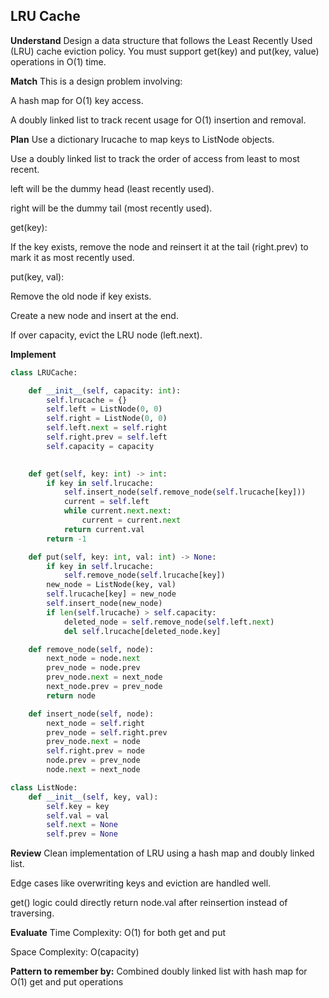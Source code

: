## LRU Cache
**Understand**
Design a data structure that follows the Least Recently Used (LRU) cache eviction policy. You must support get(key) and put(key, value) operations in O(1) time.

**Match**
This is a design problem involving:

A hash map for O(1) key access.

A doubly linked list to track recent usage for O(1) insertion and removal.

**Plan**
Use a dictionary lrucache to map keys to ListNode objects.

Use a doubly linked list to track the order of access from least to most recent.

left will be the dummy head (least recently used).

right will be the dummy tail (most recently used).

get(key):

If the key exists, remove the node and reinsert it at the tail (right.prev) to mark it as most recently used.

put(key, val):

Remove the old node if key exists.

Create a new node and insert at the end.

If over capacity, evict the LRU node (left.next).

**Implement**
```python
class LRUCache:

    def __init__(self, capacity: int):
        self.lrucache = {}
        self.left = ListNode(0, 0)
        self.right = ListNode(0, 0)
        self.left.next = self.right
        self.right.prev = self.left
        self.capacity = capacity
        

    def get(self, key: int) -> int:
        if key in self.lrucache:
            self.insert_node(self.remove_node(self.lrucache[key]))
            current = self.left
            while current.next.next:
                current = current.next
            return current.val
        return -1

    def put(self, key: int, val: int) -> None:
        if key in self.lrucache:
            self.remove_node(self.lrucache[key])
        new_node = ListNode(key, val)
        self.lrucache[key] = new_node
        self.insert_node(new_node)
        if len(self.lrucache) > self.capacity:
            deleted_node = self.remove_node(self.left.next)
            del self.lrucache[deleted_node.key]

    def remove_node(self, node):
        next_node = node.next
        prev_node = node.prev
        prev_node.next = next_node
        next_node.prev = prev_node
        return node

    def insert_node(self, node):
        next_node = self.right
        prev_node = self.right.prev
        prev_node.next = node
        self.right.prev = node
        node.prev = prev_node
        node.next = next_node

class ListNode:
    def __init__(self, key, val):
        self.key = key
        self.val = val
        self.next = None
        self.prev = None
```

**Review**
Clean implementation of LRU using a hash map and doubly linked list.

Edge cases like overwriting keys and eviction are handled well.

get() logic could directly return node.val after reinsertion instead of traversing.

**Evaluate**
Time Complexity: O(1) for both get and put

Space Complexity: O(capacity)

**Pattern to remember by:**
Combined doubly linked list with hash map for O(1) get and put operations